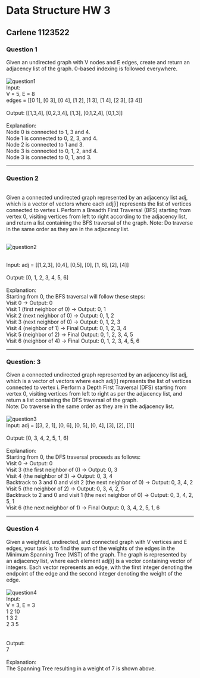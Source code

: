 # Data Structure HW 3
## Carlene 1123522
### Question 1
Given an undirected graph with V nodes and E edges, create and return an adjacency list of the graph. 0-based indexing is followed everywhere.
<br><br>
![question1](https://github.com/user-attachments/assets/1beca1ac-538f-46e0-a046-b67443f6e46a)
<br>
Input:
<br>
V = 5, E = 8
<br>
edges = [[0 1], [0 3], [0 4], [1 2], [1 3],  [1 4], [2 3], [3 4]]
<br><br>
Output: 
[[1,3,4], [0,2,3,4], [1,3], [0,1,2,4], [0,1,3]]
<br><br>
Explanation:
<br>
Node 0 is connected to 1, 3 and 4.
<br>
Node 1 is connected to 0, 2, 3, and 4.
<br>
Node 2 is connected to 1 and 3.
<br>
Node 3 is connected to 0, 1, 2, and 4.
<br>
Node 3 is connected to 0, 1, and 3.

---

### Question 2
<br>
Given a connected undirected graph represented by an adjacency list adj, which is a vector of vectors where each adj[i] represents the list of vertices connected to vertex i. Perform a Breadth First Traversal (BFS) starting from vertex 0, visiting vertices from left to right according to the adjacency list, and return a list containing the BFS traversal of the graph.
Note: Do traverse in the same order as they are in the adjacency list.
<br><br>

![question2](https://github.com/user-attachments/assets/452943b2-1353-48f0-8fe0-6fbe69e56c35)

<br>
Input: adj = [[1,2,3], [0,4], [0,5], [0], [1, 6], [2], [4]]
<br><br>
Output: [0, 1, 2, 3, 4, 5, 6]
<br><br>
Explanation: 
<br>
Starting from 0, the BFS traversal will follow these steps: 
<br>
Visit 0 → Output: 0 
<br>
Visit 1 (first neighbor of 0) → Output: 0, 1
<br>
Visit 2 (next neighbor of 0) → Output: 0, 1, 2
<br>
Visit 3 (next neighbor of 0) → Output: 0, 1, 2, 3
<br>
Visit 4 (neighbor of 1) → Final Output: 0, 1, 2, 3, 4
<br>
Visit 5 (neighbor of 2) → Final Output: 0, 1, 2, 3, 4, 5
<br>
Visit 6 (neighbor of 4) → Final Output: 0, 1, 2, 3, 4, 5, 6

---

### Question: 3
Given a connected undirected graph represented by an adjacency list adj, which is a vector of vectors where each adj[i] represents the list of vertices connected to vertex i. Perform a Depth First Traversal (DFS) starting from vertex 0, visiting vertices from left to right as per the adjacency list, and return a list containing the DFS traversal of the graph.
<br>
Note: Do traverse in the same order as they are in the adjacency list.
<br><br>
![question3](https://github.com/user-attachments/assets/c2b720c9-70fd-47d3-8bc9-abc254eebf6e)
<br>
Input: adj = [[3, 2, 1], [0, 6], [0, 5], [0, 4], [3], [2], [1]]
<br><br>
Output: [0, 3, 4, 2, 5, 1, 6]
<br><br>
Explanation: 
<br>
Starting from 0, the DFS traversal proceeds as follows: 
<br>
Visit 0 → Output: 0 
<br>
Visit 3 (the first neighbor of 0) → Output: 0, 3
<br>
Visit 4 (the  neighbor of 3) → Output: 0, 3, 4
<br>
Backtrack to 3 and 0 and visit 2 (the next neighbor of 0) → Output: 0, 3, 4, 2
<br>
Visit 5 (the  neighbor of 2) → Output: 0, 3, 4, 2, 5
<br>
Backtrack to 2 and 0 and visit 1 (the next neighbor of 0) → Output: 0, 3, 4, 2, 5, 1
<br>
Visit 6 (the next neighbor of 1) → Final Output: 0, 3, 4, 2, 5, 1, 6

---

### Question 4
Given a weighted, undirected, and connected graph with V vertices and E edges, your task is to find the sum of the weights of the edges in the Minimum Spanning Tree (MST) of the graph. The graph is represented by an adjacency list, where each element adj[i] is a vector containing vector of integers. Each vector represents an edge, with the first integer denoting the endpoint of the edge and the second integer denoting the weight of the edge.
<br><br>
![question4](https://github.com/user-attachments/assets/40f65923-1a4a-4568-8929-9e9ff1ef95b7)
<br>
Input:
<br>
V = 3, E = 3
<br>
1 2 10
<br>
1 3 2
<br>
2 3 5
<br>
<br><br>
Output:
<br>
7
<br><br>
Explanation:
<br>
The Spanning Tree resulting in a weight of 7 is shown above.

